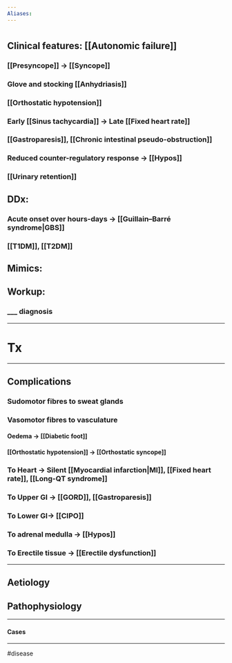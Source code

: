 ```yaml
---
Aliases:
---
```

# 
## Clinical features: [[Autonomic failure]]
### [[Presyncope]] -> [[Syncope]]
### Glove and stocking [[Anhydriasis]]
### [[Orthostatic hypotension]]
### Early [[Sinus tachycardia]] -> Late [[Fixed heart rate]]
### [[Gastroparesis]], [[Chronic intestinal pseudo-obstruction]]
### Reduced counter-regulatory response -> [[Hypos]]
### [[Urinary retention]]
## DDx:
### Acute onset over hours-days -> [[Guillain–Barré syndrome|GBS]]
### [[T1DM]], [[T2DM]]
## Mimics:
###
## Workup:
### ___ diagnosis
---
# Tx

---
## Complications
### Sudomotor fibres to sweat glands
### Vasomotor fibres to vasculature
#### Oedema -> [[Diabetic foot]]
#### [[Orthostatic hypotension]] -> [[Orthostatic syncope]]
### To Heart -> **Silent [[Myocardial infarction|MI]]**, [[Fixed heart rate]], [[Long-QT syndrome]]
### To Upper GI -> [[GORD]], [[Gastroparesis]]
### To Lower GI-> [[CIPO]]
### To adrenal medulla -> [[Hypos]]
### To Erectile tissue -> [[Erectile dysfunction]]

---
## Aetiology
## Pathophysiology

---
#### Cases


---
#disease 